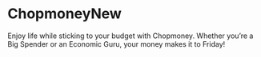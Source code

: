 # ChopmoneyNew
Enjoy life while sticking to your budget with Chopmoney. Whether you’re a Big Spender or an Economic Guru, your money makes it to Friday!
